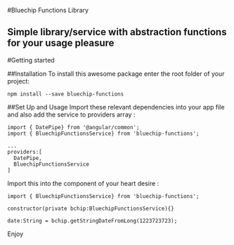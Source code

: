 #Bluechip Functions Library

## Simple library/service with abstraction functions for your usage pleasure

#Getting started


##Installation
To install this awesome package enter the root folder of your project:
```
npm install --save bluechip-functions

```


##Set Up and Usage
Import these relevant dependencies into your app file and also add the service to providers array :
```
import { DatePipe} from '@angular/common';
import { BluechipFunctionsService} from 'bluechip-functions';

...
providers:[
  DatePipe,
  BluechipFunctionsService
]

```

Import this into the component of your heart desire :
```
import { BluechipFunctionsService} from 'bluechip-functions';

constructor(private bchip:BluechipFunctionsService){}

date:String = bchip.getStringDateFromLong(1223723723);

```
Enjoy
